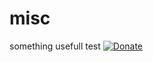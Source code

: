 # misc
something usefull
test 
[![Donate](https://img.shields.io/badge/Donate-PayPal-green.svg)](thank-you-keil@mailbox.org)
